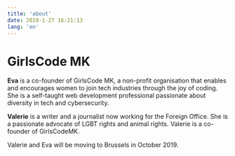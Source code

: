 ```yaml
---
title: 'about'
date: 2019-1-27 16:21:13
lang: 'en'
---
```


# GirlsCode MK

<div>

**Eva** is a co-founder of GirlsCode MK, a non-profit organisation that enables and encourages women to join tech industries through the joy of coding. She is a self-taught web development professional passionate about diversity in tech and cybersecurity.

**Valerie** is a writer and a journalist now working for the Foreign Office. She is a passionate advocate of LGBT rights and animal rights. Valerie is a co-founder of GirlsCodeMK.

Valerie and Eva will be moving to Brussels in October 2019.

</div>
